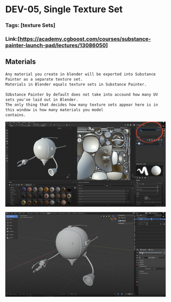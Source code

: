 # DEV-05, Single Texture Set
### Tags: [texture Sets]
### Link:[<https://academy.cgboost.com/courses/substance-painter-launch-pad/lectures/13086050>]

## Materials

    Any material you create in blender will be exported into Substance Painter as a separate texture set.
    Materials in Blender equals texture sets in Substance Painter.

    SUbstance Painter by default does not take into accound how many UV sets you've laid out in Blender.
    The only thing that decides how many texture sets appear here is in this window is how many materials you model
    contains.

![](../images/DEV-05/DEV-05-A1.png)

![](../images/DEV-05/DEV-05-A2.png)
